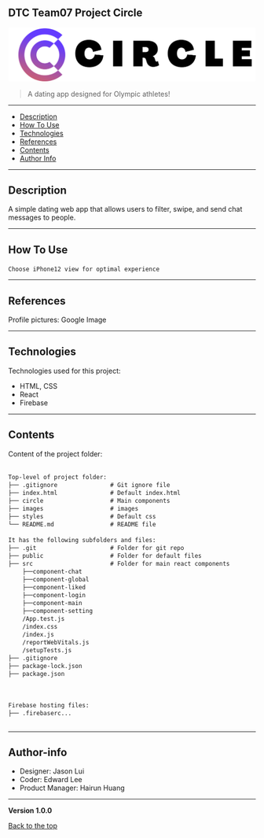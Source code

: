 ## DTC Team07 Project Circle
![Project Image](./images/circleNewColor.png)

> A dating app designed for Olympic athletes!
---


* [Description](#description)
* [How To Use](#how-to-use)
* [Technologies](#technologies)
* [References](#references)
* [Contents](#contents)
* [Author Info](#author-info)
---


## Description
A simple dating web app that allows users to filter, swipe, and send chat messages to people.

---
## How To Use
`Choose iPhone12 view for optimal experience`

---
## References
Profile pictures: Google Image

---
## Technologies
Technologies used for this project:
* HTML, CSS
* React
* Firebase
---
	
## Contents
Content of the project folder:

```

Top-level of project folder: 
├── .gitignore               # Git ignore file
├── index.html               # Default index.html
├── circle                   # Main components
├── images                   # images                 
├── styles                   # Default css
└── README.md                # README file

It has the following subfolders and files:
├── .git                     # Folder for git repo
├── public                   # Folder for default files      
├── src                      # Folder for main react components
    ├──component-chat
    ├──component-global               
    ├──component-liked             
    ├──component-login              
    ├──component-main              
    ├──component-setting
    /App.test.js
    /index.css
    /index.js
    /reportWebVitals.js
    /setupTests.js   
├── .gitignore
├── package-lock.json
├── package.json



Firebase hosting files: 
├── .firebaserc...


```
---
## Author-info
- Designer: Jason Lui
- Coder: Edward Lee
- Product Manager: Hairun Huang

---
**Version 1.0.0**

[Back to the top](#description)


